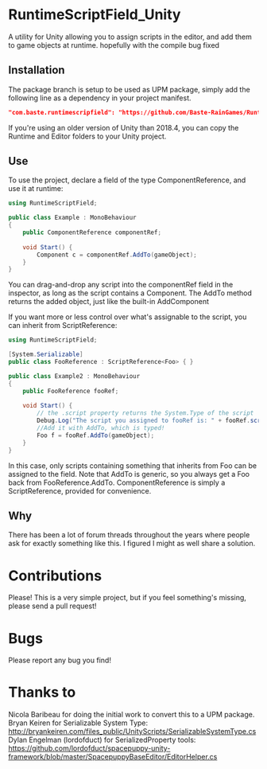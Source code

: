 # RuntimeScriptField_Unity
A utility for Unity allowing you to assign scripts in the editor, and add them to game objects at runtime. hopefully with the compile bug fixed

## Installation
The package branch is setup to be used as UPM package, simply add the following line as a dependency in your project manifest.
```json
"com.baste.runtimescripfield": "https://github.com/Baste-RainGames/RuntimeScriptField_Unity.git"
```
If you're using an older version of Unity than 2018.4, you can copy the Runtime and Editor folders to your Unity project.

## Use
To use the project, declare a field of the type ComponentReference, and use it at runtime:

```c#
using RuntimeScriptField;

public class Example : MonoBehaviour
{
    public ComponentReference componentRef;
    
    void Start() {
        Component c = componentRef.AddTo(gameObject);
    }
}
```

You can drag-and-drop any script into the componentRef field in the inspector, as long as the script contains a Component. The AddTo method returns the added object, just like the built-in AddComponent

If you want more or less control over what's assignable to the script, you can inherit from ScriptReference<T>:

```c#
using RuntimeScriptField;

[System.Serializable]
public class FooReference : ScriptReference<Foo> { }

public class Example2 : MonoBehaviour
{
    public FooReference fooRef;
    
    void Start() {
        // the .script property returns the System.Type of the script
        Debug.Log("The script you assigned to fooRef is: " + fooRef.script);
        //Add it with AddTo, which is typed!
        Foo f = fooRef.AddTo(gameObject);
    }
}
```

In this case, only scripts containing something that inherits from Foo can be assigned to the field. Note that AddTo is generic, so you always get a Foo back from FooReference.AddTo. ComponentReference is simply a ScriptReference<Component>, provided for convenience.

## Why
There has been a lot of forum threads throughout the years where people ask for exactly something like this. I figured I might as well share a solution. 

# Contributions
Please! This is a very simple project, but if you feel something's missing, please send a pull request!

# Bugs
Please report any bug you find!

# Thanks to
Nicola Baribeau for doing the initial work to convert this to a UPM package.
Bryan Keiren for Serializable System Type: http://bryankeiren.com/files_public/UnityScripts/SerializableSystemType.cs
Dylan Engelman (lordofduct) for SerializedProperty tools: https://github.com/lordofduct/spacepuppy-unity-framework/blob/master/SpacepuppyBaseEditor/EditorHelper.cs
